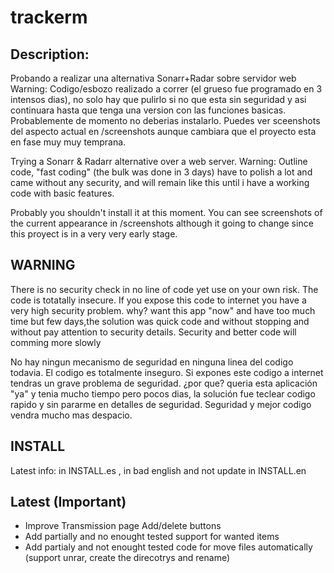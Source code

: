 # trackerm

## Description: 

Probando a realizar una alternativa Sonarr+Radar sobre servidor web
Warning: Codigo/esbozo realizado a correr (el grueso fue programado  en 3 intensos dias), no solo hay que pulirlo si no que esta sin seguridad y
asi continuara hasta que tenga una version con las funciones basicas.
Probablemente de momento no deberias instalarlo.
Puedes ver sceenshots del aspecto actual en /screenshots aunque cambiara que el proyecto esta en fase muy muy temprana.

Trying a Sonarr & Radarr alternative over a web server.
Warning: Outline code, "fast coding" (the bulk was done in 3 days) have to polish a lot and came without any security, and 
will remain like this until i have a working code with basic features.

Probably you shouldn't install it at this moment.
You can see screenshots of the current appearance in /screenshots although it going to change since this proyect is in a very very early stage.


## WARNING

There is no security check in no line of code yet use on your own risk. The code is totatally insecure. 
If you expose this code to internet you have a very high security problem. why? want this app "now" and 
have too much time but few days,the solution was quick code and without stopping and without pay attention
to security  details. 
Security and better code will comming more slowly

No hay ningun mecanismo de seguridad en ninguna linea del codigo todavia. El codigo es totalmente inseguro. 
Si expones este codigo a internet tendras un grave problema de seguridad. ¿por que? queria esta aplicación 
"ya" y tenia mucho tiempo pero pocos dias, la solución fue teclear codigo rapido y sin pararme en detalles 
de seguridad.
Seguridad y mejor codigo vendra mucho mas despacio.


## INSTALL
Latest info: 
in INSTALL.es , in bad english and not update in INSTALL.en

## Latest (Important)

* Improve Transmission page Add/delete buttons
* Add partially and no enought tested support for wanted items
* Add partialy and not enought tested code for move files automatically (support unrar, create the direcotrys and rename)